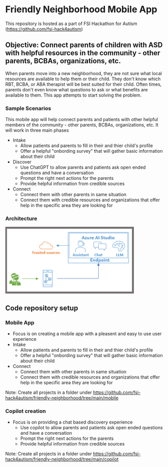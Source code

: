 # Friendly Neighborhood Mobile App
This repository is hosted as a part of FSI Hackathon for Autism (https://github.com/fsi-hack4autism)

## Objective: Connect parents of children with ASD with helpful resources in the community - other parents, BCBAs, organizations, etc.
When parents move into a new neighborhood, they are not sure what local resources are available to help them or their child. They don't know which RBT, BCBA, or ABA therapist will be best suited for their child. Often times, parents don't even know what questions to ask or what benefits are available to them. This app attempts to start solving the problem.

### Sample Scenarios
This mobile app will help connect parents and patients with other helpful members of the community - other parents, BCBAs, organizations, etc. It will work in three main phases
* Intake
  * Allow patients and parents to fill in their and thier child's profile
  * Offer a helpful "onbording survey" that will gather basic information about their child
* Discover
  * Use ChatGPT to allow parents and patients ask open ended questions and have a conversation
  * Prompt the right next actions for the parents 
  * Provide helpful information from credible sources
* Connect
  * Connect them with other parents in same situation
  * Connect them with credible resources and organizations that offer help in the specific area they are looking for

### Architecture
![Fiendly Neighborhood Architecture](friendly-neighborhood-arch.PNG)

## Code repository setup
### Mobile App
* Focus is on creating a mobile app with a pleasent and easy to use user experience
* Intake
  * Allow patients and parents to fill in their and thier child's profile
  * Offer a helpful "onbording survey" that will gather basic information about their child
* Connect
  * Connect them with other parents in same situation
  * Connect them with credible resources and organizations that offer help in the specific area they are looking for

Note: Create all projects in a folder under https://github.com/fsi-hack4autism/friendly-neighborhood/tree/main/mobile
### Copilot creation
* Focus is on providing a chat based discovery experience 
  * Use copilot to allow parents and patients ask open ended questions and have a conversation
  * Prompt the right next actions for the parents 
  * Provide helpful information from credible sources

Note: Create all projects in a folder under https://github.com/fsi-hack4autism/friendly-neighborhood/tree/main/copilot

